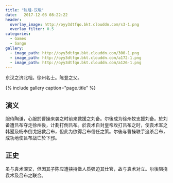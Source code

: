 ```yaml
---
title: "陈珪·汉瑜"
date:   2017-12-03 08:22:22
header:
  overlay_image: http://oyy3dtfqo.bkt.clouddn.com/s3-1.png
  overlay_filter: 0.5
categories:
  - Games
  - Sango
gallery:
  - image_path: http://oyy3dtfqo.bkt.clouddn.com/300-1.png
  - image_path: http://oyy3dtfqo.bkt.clouddn.com/a172-1.png
  - image_path: http://oyy3dtfqo.bkt.clouddn.com/a126-1.png
---
```


东汉之济北相。徐州名士。陈登之父。

{% include gallery caption="page.title" %}

## 演义

服侍陶谦，心服於曹操来袭之时前来救援之刘备。尔後成为徐州牧支援刘备。於刘备遭吕布夺走徐州後，计劃打倒吕布。於袁术自封皇帝攻打吕布之时，使袁术军之韩暹及杨奉倒戈拯救吕布，但此为欲得吕布信任之策。尔後与曹操联手追杀吕布，成功地使吕布战亡於下邳。

## 正史

虽与袁术深交，但因其子陈应遭挟持做人质强迫其仕官，故与袁术对立。尔後阻挠袁术及吕布之联合。